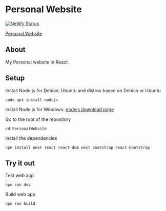 # Personal Website
[![Netlify Status](https://api.netlify.com/api/v1/badges/41b5fc05-d7f2-45da-ab68-9f3909193ee5/deploy-status)](https://app.netlify.com/sites/salmaansaeed/deploys)

[Personal Website](https://salmaansaeed.netlify.app/)

## About
My Personal website in React.

## Setup

Install Node.js for Debian, Ubuntu and distros based on Debian or Ubuntu
```
sudo apt install nodejs
```

Install Node.js for Windows: [nodejs download page](https://nodejs.org/en/download/)

Go to the root of the repository
```
cd PersonalWebsite
```

Install the dependencies
```
npm install next react react-dom next bootstrap react-bootstrap
```

## Try it out
Test web app
```
npm run dev
```

Build web app
```
npm run build
```

